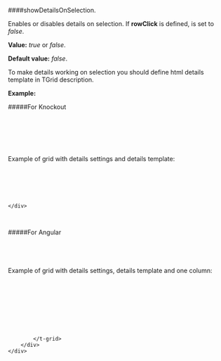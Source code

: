 ﻿####showDetailsOnSelection.

Enables or disables details on selection. If **rowClick** is defined, is set to *false*.

**Value:** *true* or *false*.

**Default value:** *false*.
    
To make details working on selection you should define html details template in TGrid description.

**Example:**

#####For Knockout
<!--Start the highlighter-->
<pre class="brush: html">
	<div data-bind="tgrid: { provider: itemsProvider, showDetailsOnSelection: true}">
	</div>
</pre>
#####
Example of grid with details settings and details template:

<pre class="brush: html">
	<div data-bind="tgrid: { provider: itemsProvider, showDetailsOnSelection: true}">
		  <script type="text/html">
			<column data-g-member="Name">
			</column>
		    <details>
                <div>This is a sample of row details </div>
            </details>
        </script>
	</div>
</pre>

#####For Angular

<pre class="brush: html">
	<t-grid id="test-angular" provider="dataProvider" showDetailsOnSelection="true">
	</t-grid>
</pre>
#####
Example of grid with details settings, details template and one column:
<pre class="brush: html">
	<div ng-app="SampleModule"> 
        <div ng-controller="ctrl">
			<t-grid id="test-angular" provider="dataProvider" showDetailsOnSelection="true">
				<script type="text/html">
					<column data-g-member="Name">
					</column>
					<details>
						<div>This is a sample of table row details </div>
					</details>
				</script>
			</t-grid>
		</div>
    </div>
</pre>

#####
<script type="text/javascript">
    SyntaxHighlighter.highlight();
</script>